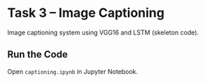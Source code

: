 # Task 3 – Image Captioning

Image captioning system using VGG16 and LSTM (skeleton code).

## Run the Code
Open `captioning.ipynb` in Jupyter Notebook.